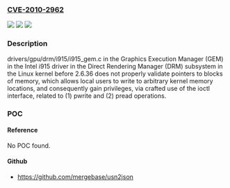 ### [CVE-2010-2962](https://cve.mitre.org/cgi-bin/cvename.cgi?name=CVE-2010-2962)
![](https://img.shields.io/static/v1?label=Product&message=n%2Fa&color=blue)
![](https://img.shields.io/static/v1?label=Version&message=n%2Fa&color=blue)
![](https://img.shields.io/static/v1?label=Vulnerability&message=n%2Fa&color=brighgreen)

### Description

drivers/gpu/drm/i915/i915_gem.c in the Graphics Execution Manager (GEM) in the Intel i915 driver in the Direct Rendering Manager (DRM) subsystem in the Linux kernel before 2.6.36 does not properly validate pointers to blocks of memory, which allows local users to write to arbitrary kernel memory locations, and consequently gain privileges, via crafted use of the ioctl interface, related to (1) pwrite and (2) pread operations.

### POC

#### Reference
No POC found.

#### Github
- https://github.com/mergebase/usn2json

